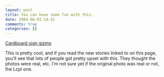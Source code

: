 ```yaml
---
layout: post
title: You can have some fun with this.
date: 2004-06-01 14:41
comments: true
categories: []
---
```

<a href="http://www.ryano.net/iraq">Cardboard sign gizmo</a>

This is pretty cool, and if you read the new stories linked to on this page, you'll see that lots of people got pretty upset with this. They thought the photos were real, etc. I'm not sure yet if the original photo was real or not, the Lcpl one.
